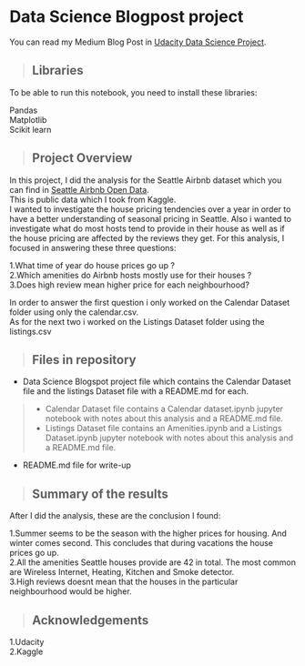 # Data Science Blogpost project #

You can read my Medium Blog Post in [Udacity Data Science Project](https://medium.com/@christoskyriazo/udacity-data-science-project-7d92ed26c0ae).

> ## Libraries ##
To be able to run this notebook, you need to install these libraries:

Pandas <br />
Matplotlib <br />
Scikit learn

> ## Project Overview ##
In this project, I did the analysis for the Seattle Airbnb dataset which you can find in [Seattle Airbnb Open Data](https://www.kaggle.com/airbnb/seattle). <br />
This is public data which I took from Kaggle. <br />
I wanted to investigate the house pricing tendencies over a year in order to have a better understanding of seasonal pricing in Seattle.
Also i wanted to investigate what do most hosts tend to provide in their house as well as if the house pricing are affected by the reviews they get.
For this analysis, I focused in answering these three questions:

1.What time of year do house prices go up ? <br />
2.Which amenities do Airbnb hosts mostly use for their houses ? <br />
3.Does high review mean higher price for each neighbourhood? <br />

In order to answer the first question i only worked on the Calendar Dataset folder using only the calendar.csv. <br />
As for the next two i worked on the Listings Dataset folder using the listings.csv

> ## Files in repository
* Data Science Blogspot project file which contains the Calendar Dataset file and the listings Dataset file with a README.md for each.
> * Calendar Dataset file contains a Calendar dataset.ipynb jupyter notebook with notes about this analysis and a README.md file.
> * Listings Dataset file contains an Amenities.ipynb and a Listings Dataset.ipynb jupyter notebook with notes about this analysis and a README.md file.
*  README.md file for write-up




> ## Summary of the results ##
After I did the analysis, these are the conclusion I found: <br />

1.Summer seems to be the season with the higher prices for housing. And winter comes second. This concludes that during vacations the house prices go up. <br />
2.All the amenities Seattle houses provide are 42 in total. The most common are Wireless Internet, Heating, Kitchen and Smoke detector. <br />
3.High reviews doesnt mean that the houses in the particular neighbourhood would be higher.

> ## Acknowledgements ##
1.Udacity <br />
2.Kaggle
